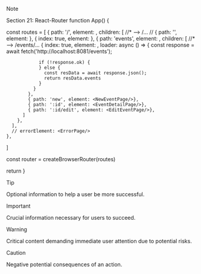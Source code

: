 > [!NOTE]  
> Section 21: React-Router
> function App() {

  const routes = [
    {
      path: '/',
      element: <LayOut/>,
      children: [ //* --> /...
        // { path: '', element: <HomePage/>},
        { index: true, element: <HomePage/>},
        { 
          path: 'events', 
          element: <LayOut2/>,
          children: [ //* --> /events/...
            { 
              index: true, 
              element: <EventsPage/>,
              loader: async () => {
                const response = await fetch('http://localhost:8081/events');

                if (!response.ok) {
                } else {
                  const resData = await response.json();
                  return resData.events
                }
              }
            },
            { path: 'new', element: <NewEventPage/>},
            { path: ':id', element: <EventDetailPage/>},
            { path: ':id/edit', element: <EditEventPage/>},
          ]
        },
      ],
      // errorElement: <ErrorPage/>
    },
  ]

  const router = createBrowserRouter(routes)

  return <RouterProvider router={router}/>
}

> [!TIP]
> Optional information to help a user be more successful.

> [!IMPORTANT]  
> Crucial information necessary for users to succeed.

> [!WARNING]  
> Critical content demanding immediate user attention due to potential risks.

> [!CAUTION]
> Negative potential consequences of an action.
